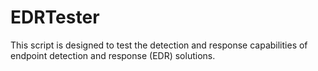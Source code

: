 # EDRTester
This script is designed to test the detection and response capabilities of endpoint detection and response (EDR) solutions.
